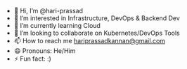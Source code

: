 - 👋 Hi, I’m @hari-prassad
- 👀 I’m interested in Infrastructure, DevOps & Backend Dev
- 🌱 I’m currently learning Cloud
- 💞️ I’m looking to collaborate on Kubernetes/DevOps Tools
- 📫 How to reach me hariprassadkannan@gmail.com
- 😄 Pronouns: He/Him
- ⚡ Fun fact: :)

<!---
hari-prassad/hari-prassad is a ✨ special ✨ repository because its `README.md` (this file) appears on your GitHub profile.
You can click the Preview link to take a look at your changes.
--->
